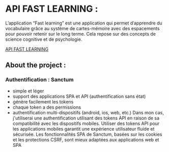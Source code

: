 # API FAST LEARNING :

L’application “Fast learning” est une application qui permet d’apprendre du vocabulaire grâce au système de cartes-mémoire avec des espacements pour pouvoir retenir sur le long terme. Cela repose sur des concepts de science cognitive et de psychologie.


<a href="https://api-fast-learning.fr/api/documentation" target="_blank">API FAST LEARNING</a>

## About the project :

### Authentification : Sanctum
- simple et léger
- support des applications SPA et API (authentification sans état)
- génère facilement les tokens
- chaque token a des permissions
- authentification multi-dispositifs (android, ios, web, etc.)
Dans mon cas, j'utiliserai une authentification utilisant des tokens API en raison de sa compatibilité avec les dispositifs mobiles. 
Utiliser des tokens API pour les applications mobiles garantit une expérience utilisateur fluide et sécurisée.
Les fonctionnalités SPA de Sanctum, basées sur les cookies et les protections CSRF, sont mieux adaptées aux applications web et SPA
